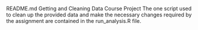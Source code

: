 README.md
Getting and Cleaning Data Course Project
The one script used to clean up the provided data and make the necessary changes required by the assignment are contained in the run_analysis.R file.


